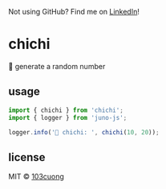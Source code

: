 Not using GitHub? Find me on [LinkedIn](https://www.linkedin.com/in/cuong9/)!
# chichi

🍼 generate a random number

## usage

```ts
import { chichi } from 'chichi';
import { logger } from 'juno-js';

logger.info('🍼 chichi: ', chichi(10, 20));
```

## license

MIT © [103cuong](https://github.com/103cuong)
